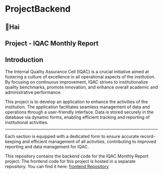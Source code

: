 # ProjectBackend

## 👋Hai

## Project - IQAC Monthly Report

## Introduction
The Internal Quality Assurance Cell (IQAC) is a crucial initiative aimed at fostering a culture of excellence in all operational aspects of the institution. By focusing on continuous improvement, IQAC strives to institutionalize quality benchmarks, promote innovation, and enhance overall academic and administrative performance.

This project is to develop an application to enhance the activities of the institution. The application facilitates seamless management of data and operations through a user-friendly interface. Data is stored securely in the database via dynamic forms, enabling efficient tracking and reporting of institutional activities.

---

Each section is equipped with a dedicated form to ensure accurate record-keeping and efficient management of all activities, contributing to improved reporting and data management for IQAC.

This repository contains the backend code for the IQAC Monthly Report project. The frontend code for this project is hosted in a separate repository. You can find it here:
[frontend Repository](https://github.com/Balapraveena30/ProjectFrontend.git)
